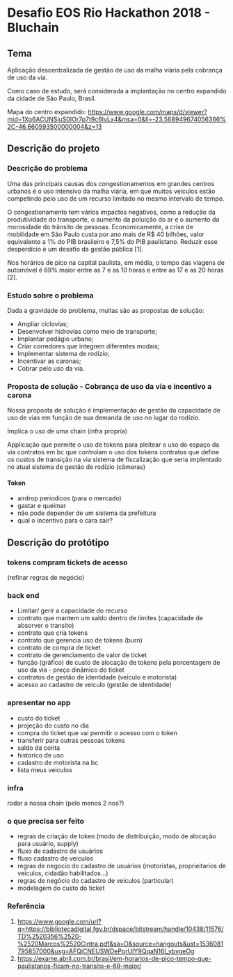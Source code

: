# Desafio EOS Rio Hackathon 2018 - Bluchain

## Tema
Aplicação descentralizada de gestão de uso da malha viária pela cobrança de uso da via.

Como caso de estudo, será considerada a implantação no centro expandido da cidade de São Paulo, Brasil.

Mapa do centro expandido: https://www.google.com/maps/d/viewer?mid=1Xg6ACUNSiuS0IOr7p7t9c6IvLx4&msa=0&ll=-23.568949674056366%2C-46.660593500000004&z=13

## Descrição do projeto

### Descrição do problema
Uma das principais causas dos congestionamentos em grandes centros urbanos é o uso intensivo da malha viária, em que muitos veículos estão competindo pelo uso de um recurso limitado no mesmo intervalo de tempo.

O congestionamento tem vários impactos negativos, como a redução da produtividade do transporte, o aumento da poluição do ar e o aumento da morosidade do trânsito de pessoas. Economicamente, a crise de mobilidade em São Paulo custa por ano mais de R$ 40 bilhões, valor equivalente a 1% do PIB brasileiro e 7,5% do PIB paulistano. Reduzir esse desperdício é um desafio da gestão pública [1].

Nos horários de pico na capital paulista, em média, o tempo das viagens de automóvel é 69% maior entre as 7 e as 10 horas e entre as 17 e as 20 horas [2]. 

### Estudo sobre o problema
Dada a gravidade do problema, muitas são as propostas de solução:
- Ampliar ciclovias;
- Desenvolver hidrovias como meio de transporte;
- Implantar pedágio urbano;
- Criar corredores que integrem diferentes modais;
- Implementar sistema de rodízio;
- Incentivar as caronas;
- Cobrar pelo uso da via.

### Proposta de solução - Cobrança de uso da via e incentivo a carona
Nossa proposta de solução é implementação de gestão da capacidade de uso de vias em função de sua demanda de uso no lugar do rodízio. 

Implica o uso de uma chain (infra propria)

Applicação que permite o uso de tokens para pleitear o uso do espaço da via
contratos em bc que controlam o uso dos tokens
contratos que define os custos de transição na via 
sistema de fiscalização que seria implentado no atual sistema de gestão de rodízio (câmeras)

#### Token
- airdrop periodicos (para o mercado)
- gastar e queimar
- não pode depender de um sistema da prefeitura
- qual o incentivo para o cara sair?

## Descrição do protótipo

### tokens compram tickets de acesso
(refinar regras de negócio)

### back end
- Limitar/ gerir a capacidade do recurso
- contrato que mantem um saldo dentro de limites (capacidade de absorver o transito)
- contrato que cria tokens
- contrato que gerencia uso de tokens (burn)
- contrato de compra de ticket
- contrato de gerenciamento de valor de ticket
- função (gráfico) de custo de alocação de tokens pela porcentagem de uso da via - preço dinâmico do ticket
- contratos de gestão de identidade (veiculo e motorista)
- acesso ao cadastro de veiculo (gestão de identidade)

### apresentar no app
- custo do ticket
- projeção do custo no dia
- compra do ticket que vai permitir o acesso com o token
- transferir para outras pessoas tokens
- saldo da conta
- historico de uso
- cadastro de motorista na bc
- lista meus veiculos

### infra
rodar a nossa chain (pelo menos 2 nos?)

### o que precisa ser feito
- regras de criação de token (modo de distribuição, modo de alocação para usuário, supply)
- fluxo de cadastro de usuários
- fluxo cadastro de veiculos
- regras de negocio do cadastro de usuários (motoristas, proprieitarios de veiculos, cidadão habilitados...)
- regras de negócio do cadastro de veiculos (particular)
- modelagem do custo do ticket

### Referência
1) https://www.google.com/url?q=https://bibliotecadigital.fgv.br/dspace/bitstream/handle/10438/11576/TD%2520356%2520-%2520Marcos%2520Cintra.pdf&sa=D&source=hangouts&ust=1536081795857000&usg=AFQjCNEUSWDePqrUIY9QqaN16I_ybygeOg
2) https://exame.abril.com.br/brasil/em-horarios-de-pico-tempo-que-paulistanos-ficam-no-transito-e-69-maior/
